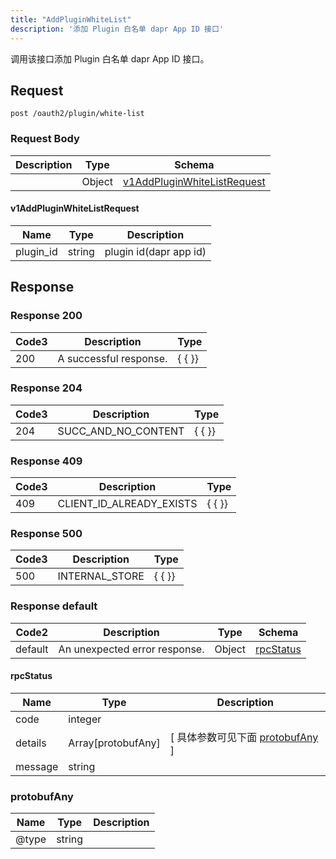 ```yaml
---
title: "AddPluginWhiteList"
description: '添加 Plugin 白名单 dapr App ID 接口'
---
```

调用该接口添加 Plugin 白名单 dapr App ID 接口。

## Request


```
post /oauth2/plugin/white-list
```

### Request Body 
| Description | Type | Schema |
| ----------- | ------ | ------ |
|  | Object | [v1AddPluginWhiteListRequest](#v1AddPluginWhiteListRequest) |

#### v1AddPluginWhiteListRequest

| Name | Type | Description | 
| ---- | ---- | ----------- |     
| plugin_id | string | plugin id(dapr app id) |   



## Response

### Response  200
| Code3 | Description | Type | 
| ---- | ----------- | ------ | 
| 200 | A successful response. | {   { }} |

### Response  204
| Code3 | Description | Type | 
| ---- | ----------- | ------ | 
| 204 | SUCC_AND_NO_CONTENT | {   { }} |

### Response  409
| Code3 | Description | Type | 
| ---- | ----------- | ------ | 
| 409 | CLIENT_ID_ALREADY_EXISTS | {   { }} |

### Response  500
| Code3 | Description | Type | 
| ---- | ----------- | ------ | 
| 500 | INTERNAL_STORE | {   { }} |

### Response  default 
| Code2 | Description | Type | Schema |
| ---- | ----------- | ------ | ------ |
| default | An unexpected error response. | Object | [rpcStatus](#rpcStatus) |

#### rpcStatus

| Name | Type | Description | 
| ---- | ---- | ----------- |     
| code | integer |  |          
| details | Array[protobufAny] |  [ 具体参数可见下面 [protobufAny](#protobufAny) ] |       
| message | string |  |   

### protobufAny
| Name | Type | Description | 
| ---- | ---- | ----------- |     
| @type | string |  |   



